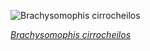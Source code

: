 
![Brachysomophis cirrocheilos](https://upload.wikimedia.org/wikipedia/commons/thumb/6/6c/Stargazer_snake_eel_%28Brachysomophis_cirrocheilos%29_%2814419490013%29.jpg/525px-Stargazer_snake_eel_%28Brachysomophis_cirrocheilos%29_%2814419490013%29.jpg)

*[Brachysomophis cirrocheilos](https://wikipedia.org/wiki/File:Stargazer_snake_eel_(Brachysomophis_cirrocheilos)_(14419490013).jpg)*
